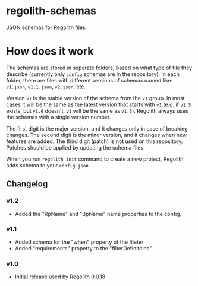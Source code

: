 # regolith-schemas
JSON schemas for Regolith files.

# How does it work
The schemas are stored in separate folders, based on what type of file they
describe (currently only `config` schemas are in the repository). In each
folder, there are files with different versions of schemas named like:
`v1.json`, `v1.1.json`, `v2.json`, etc.

Version `v1` is the stable version of the schema from the `v1` group. In most
cases it will be the same as the latest version that starts with `v1` (e.g.
if `v1.5` exists, but `v1.6` doesn't, `v1` will be the same as `v1.5`).
Regolith always uses the schemas with a single version number.

The first digit is the major version, and it changes only in case of breaking
changes. The second digit is the minor version, and it changes when new
features are added. The third digit (patch) is not used on this repository.
Patches should be applied by updating the schema files.

When you run `regolith init` command to create a new project, Regolith adds
schema to your `config.json`.


## Changelog
### v1.2
- Added the "RpName" and "BpName" name properties to the config.

### v1.1
- Added schema for the "when" property of the fileter
- Added "requirements" property to the "filterDefinitoins"

### v1.0
- Initial release used by Regolith 0.0.18
